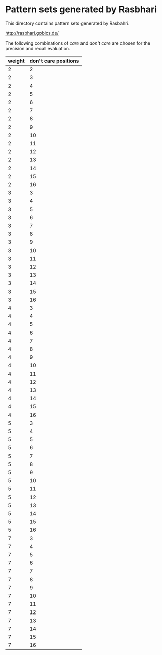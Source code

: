 # Pattern sets generated by Rasbhari

This directory contains pattern sets generated by Rasbahri.

http://rasbhari.gobics.de/


The following combinations of *care* and *don't care* are chosen for the precision and recall evaluation.

|weight| don't care positions|
|------|---------------------|
|2|2|
|2|3|
|2|4|
|2|5|
|2|6|
|2|7|
|2|8|
|2|9|
|2|10|
|2|11|
|2|12|
|2|13|
|2|14|
|2|15|
|2|16|
|3|3|
|3|4|
|3|5|
|3|6|
|3|7|
|3|8|
|3|9|
|3|10|
|3|11|
|3|12|
|3|13|
|3|14|
|3|15|
|3|16|
|4|3|
|4|4|
|4|5|
|4|6|
|4|7|
|4|8|
|4|9|
|4|10|
|4|11|
|4|12|
|4|13|
|4|14|
|4|15|
|4|16|
|5|3|
|5|4|
|5|5|
|5|6|
|5|7|
|5|8|
|5|9|
|5|10|
|5|11|
|5|12|
|5|13|
|5|14|
|5|15|
|5|16|
|7|3|
|7|4|
|7|5|
|7|6|
|7|7|
|7|8|
|7|9|
|7|10|
|7|11|
|7|12|
|7|13|
|7|14|
|7|15|
|7|16|
